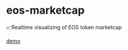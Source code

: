 # eos-marketcap
📈Realtime visualizing of EOS token marketcap

[demo](https://deniszavadskiy.github.io/eos-marketcap)
